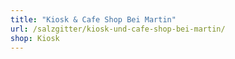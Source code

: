 ```yaml
---
title: "Kiosk & Cafe Shop Bei Martin"
url: /salzgitter/kiosk-und-cafe-shop-bei-martin/
shop: Kiosk
---
```

